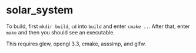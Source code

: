 # solar_system

To build, first `mkdir build`, `cd` into `build` and enter `cmake ..`.
After that, enter `make` and then you should see an executable.

This requires glew, opengl 3.3, cmake, asssimp, and glfw.
